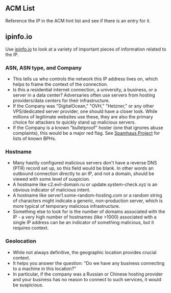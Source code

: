 ## ACM List

Reference the IP in the ACM hint list and see if there is an entry for it.

## ipinfo.io

Use [ipinfo.io](http://ipinfo.io/) to look at a variety of important pieces of information related to the IP.


### ASN, ASN type, and Company
- This tells us who controls the network this IP address lives on, which helps to frame the context of the connection. 
- Is this a residential internet connection, a university, a business, or a server in a data center? Adversaries often use servers from hosting providers/data centers for their infrastructure.
- If the Company was "DigitalOcean," "OVH," "Hetzner," or any other VPS/dedicated server provider, one should have a closer look. While millions of legitimate websites use these, they are also the primary choice for attackers to quickly stand up malicious servers.
- If the Company is a known "bulletproof" hoster (one that ignores abuse complaints), this would be a major red flag. See [Spamhaus Project](https://www.spamhaus.org/blocklists/do-not-route-or-peer/) for lists of known BPHs.


### Hostname
- Many hastily configured malicious servers don't have a reverse DNS (PTR) record set up, so this field would be blank. In other words an outbound connection directly to an IP, and not a domain, should be viewed with some level of suspicion. 
- A hostname like c2.evil-domain.ru or update.system-check.xyz is an obvious indicator of malicious intent.
- A hostname like server1.some-random-hosting.com or a random string of characters might indicate a generic, non-production server, which is more typical of temporary malicious infrastructure.
- Something else to look for is the number of domains associated with the IP - a very high number of hostnames (like >1000) associated with a single IP address can be an indicator of something malicious, but it requires context.



### Geolocation
- While not always definitive, the geographic location provides crucial context.
- It helps you answer the question: "Do we have any business connecting to a machine in this location?"
- In particular, if the company was a Russian or Chinese hosting provider and your business has no reason to connect to such services, it would be suspicious.

  
  